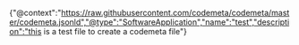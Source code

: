 {"@context":"https://raw.githubusercontent.com/codemeta/codemeta/master/codemeta.jsonld","@type":"SoftwareApplication","name":"test","description":"this is a test file to create a codemeta file"}